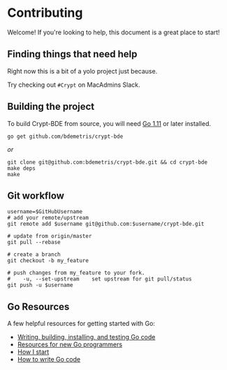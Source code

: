 # Contributing

Welcome! If you're looking to help, this document is a great place to start!

## Finding things that need help

Right now this is a bit of a yolo project just because.

Try checking out `#Crypt` on MacAdmins Slack.

## Building the project

To build Crypt-BDE from source, you will need [Go 1.11](https://golang.org/dl/) or later installed.

```shell
go get github.com/bdemetris/crypt-bde
```

_or_

```shell
git clone git@github.com:bdemetris/crypt-bde.git && cd crypt-bde
make deps
make
```

## Git workflow

```shell
username=$GitHubUsername
# add your remote/upstream
git remote add $username git@github.com:$username/crypt-bde.git

# update from origin/master
git pull --rebase

# create a branch
git checkout -b my_feature

# push changes from my_feature to your fork.
#    -u, --set-upstream    set upstream for git pull/status
git push -u $username
```

## Go Resources

A few helpful resources for getting started with Go:

- [Writing, building, installing, and testing Go code](https://www.youtube.com/watch?v=XCsL89YtqCs)
- [Resources for new Go programmers](http://dave.cheney.net/resources-for-new-go-programmers)
- [How I start](https://howistart.org/posts/go/1)
- [How to write Go code](https://golang.org/doc/code.html)
